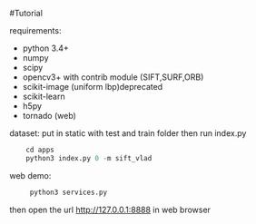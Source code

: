 #Tutorial

requirements:

  - python 3.4+ 
  - numpy   
  - scipy   
  - opencv3+ with contrib module (SIFT,SURF,ORB)  
  - scikit-image (uniform lbp)deprecated 
  - scikit-learn    
  - h5py    
  - tornado (web)   
  
dataset:
    put in static with test and train folder then run index.py 
```python
    cd apps
    python3 index.py 0 -m sift_vlad
```

web demo:
   ```python
        python3 services.py
   ```
   then open the url http://127.0.0.1:8888 in web browser
